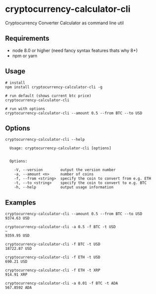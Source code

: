 # cryptocurrency-calculator-cli
Cryptocurrency Converter Calculator as command line util

## Requirements
* node 8.0 or higher (need fancy syntax features thats why 8+)
* npm or yarn

## Usage

```
# install
npm install cryptocurrency-calculator-cli -g

# run default (shows current btc price)
cryptocurrency-calculator-cli

# run with options
cryptocurrency-calculator-cli --amount 0.5 --from BTC --to USD
```

## Options

```
cryptocurrency-calculator-cli --help

  Usage: cryptocurrency-calculator-cli [options]


  Options:

    -V, --version        output the version number
    -a, --amount <n>     number of coins
    -f, --from <string>  specify the coin to convert from e.g. ETH
    -t, --to <string>    specify the coin to convert to e.g. BTC
    -h, --help           output usage information
  ```
  
  ## Examples
  
```
cryptocurrency-calculator-cli --amount 0.5 --from BTC --to USD                                                             
9374.63 USD

cryptocurrency-calculator-cli -a 0.5 -f BTC -t USD                                                                         ~
9359.95 USD

cryptocurrency-calculator-cli -f BTC -t USD                                                                               
18722.87 USD

cryptocurrency-calculator-cli -f ETH -t USD                                                                               
690.21 USD

cryptocurrency-calculator-cli -f ETH -t XRP                                                                              
914.91 XRP

cryptocurrency-calculator-cli -a 0.01 -f BTC -t ADA                                                                         
567.8592 ADA
  ```
